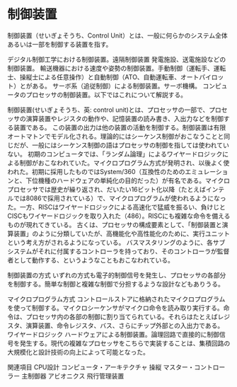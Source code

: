 # 制御装置

制御装置（せいぎょそうち、Control Unit）とは、一般に何らかのシステム全体あるいは一部を制御する装置を指す。

デジタル制御工学における制御装置。遠隔制御装置
発電施設、送電施設などの制御装置。
輸送機器における速度や姿勢の制御装置。手動制御（運転手、運転士、操縦士による任意操作）と自動制御（ATO、自動運転車、オートパイロット）とがある。
サーボ系（追従制御）による制御装置。サーボ機構。
コンピュータのプロセッサの制御装置。以下ではこれについて解説する。

制御装置(せいぎょそうち、英: control unit)とは、プロセッサの一部で、プロセッサの演算装置やレジスタの動作や、記憶装置の読み書き、入出力などを制御する装置である。
この装置の出力は他の装置の活動を制御する。制御装置は有限オートマトンでモデル化される。理論的にはシーケンス制御がおこなうことと同じだが、一般にはシーケンス制御の語はプロセッサの制御を指しては使われていない。
初期のコンピュータでは、「ランダム論理」によるワイヤードロジックによる制御がおこなわれていた。マイクロプログラム方式が発明され、以後よく使われた。初期に採用したものではSystem/360（互換性のためのエミュレーションと、下位機種のハードウェアの単純化の目的だった）が有名である。マイクロプロセッサでは歴史が繰り返され、だいたい16ビット化以降（たとえばインテルでは8086で採用されている）で、マイクロプログラムが使われるようになった。一方、RISCはワイヤードロジックによる高速化で猛威を振るい、負けじとCISCもワイヤードロジックを取り入れた（486）。RISCにも複雑な命令を備えるものが現れてきている。
古くは、プロセッサの構成要素として、「制御装置と演算装置」のように分類していたが、高機能化や高性能化のために、実行ユニットという考え方がされるようになっている。
バスマスタリングのように、各サブシステムがそれに付属するコントローラを持っており、そのコントローラが監督者として動作する、というようなこともおこなわれている。

制御装置の方式
いずれの方式も電子的制御信号を発生し、プロセッサの各部分を制御する。簡単な制御と複雑な制御で分担するような設計などもありうる。

マイクロプログラム方式 コントロールストアに格納されたマイクロプログラムを使って制御する。マイクロシーケンサがマイクロ命令を読み取り実行する。命令は、プロセッサ内の各部の制御に割り当てられている。それらはたとえばレジスタ、演算装置、命令レジスタ、バス、さらにチップ外部との入出力である。
ワイヤードロジック ハードウェアによる制御装置。論理回路で直接的に制御信号を発生する。現代の複雑なプロセッサをこちらで実装することは、集積回路の大規模化と設計技術の向上によって可能となった。

関連項目
CPU設計
コンピュータ・アーキテクチャ
操縦
マスター・コントローラー
主制御器
アビオニクス
飛行管理装置
